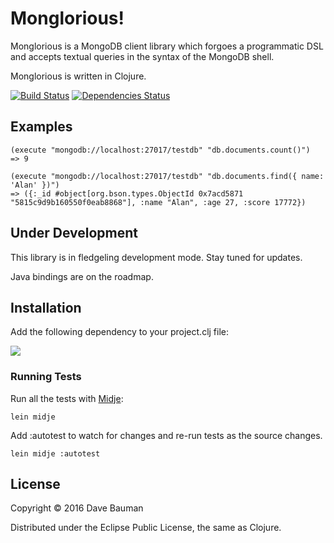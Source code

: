 # Monglorious!

Monglorious is a MongoDB client library which forgoes a programmatic DSL and 
accepts textual queries in the syntax of the MongoDB shell. 

Monglorious is written in Clojure.

[![Build Status](https://travis-ci.org/baumandm/monglorious.svg?branch=master)](https://travis-ci.org/baumandm/monglorious) [![Dependencies Status](https://jarkeeper.com/baumandm/monglorious/status.svg)](https://jarkeeper.com/baumandm/monglorious)

## Examples

    (execute "mongodb://localhost:27017/testdb" "db.documents.count()")
    => 9
     
    (execute "mongodb://localhost:27017/testdb" "db.documents.find({ name: 'Alan' })")
    => ({:_id #object[org.bson.types.ObjectId 0x7acd5871 "5815c9d9b160550f0eab8868"], :name "Alan", :age 27, :score 17772})

## Under Development

This library is in fledgeling development mode.  Stay tuned for updates.

Java bindings are on the roadmap.

## Installation

Add the following dependency to your project.clj file:

[![](https://clojars.org/monglorious/latest-version.svg)](https://clojars.org/monglorious)

### Running Tests

Run all the tests with [Midje](https://github.com/marick/Midje/wiki/Running-midje):

    lein midje
    
Add :autotest to watch for changes and re-run tests as the source changes.

    lein midje :autotest

## License

Copyright © 2016 Dave Bauman

Distributed under the Eclipse Public License, the same as Clojure.
